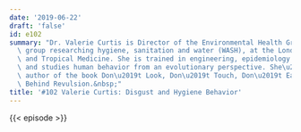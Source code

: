 ```yaml
---
date: '2019-06-22'
draft: 'false'
id: e102
summary: "Dr. Valerie Curtis is Director of the Environmental Health Group, a multidisciplinary\
  \ group researching hygiene, sanitation and water (WASH), at the London School Hygiene\
  \ and Tropical Medicine. She is trained in engineering, epidemiology and anthropology\
  \ and studies human behavior from an evolutionary perspective. She\u2019s also the\
  \ author of the book Don\u2019t Look, Don\u2019t Touch, Don\u2019t Eat: The Science\
  \ Behind Revulsion.&nbsp;"
title: '#102 Valerie Curtis: Disgust and Hygiene Behavior'
---
```

{{< episode >}}
